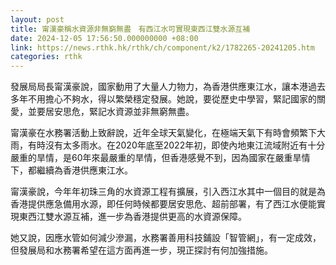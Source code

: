 ```yaml
---
layout: post
title: 甯漢豪稱水資源非無窮無盡　有西江水可實現東西江雙水源互補
date: 2024-12-05 17:56:50.000000000 +08:00
link: https://news.rthk.hk/rthk/ch/component/k2/1782265-20241205.htm
categories: rthk
---
```


發展局局長甯漢豪說，國家動用了大量人力物力，為香港供應東江水，讓本港過去多年不用擔心不夠水，得以繁榮穩定發展。她說，要從歷史中學習，緊記國家的關愛，並要居安思危，緊記水資源並非無窮無盡。

甯漢豪在水務署活動上致辭說，近年全球天氣變化，在極端天氣下有時會頻繁下大雨，有時沒有太多雨水。在2020年底至2022年初，即使內地東江流域附近有十分嚴重的旱情，是60年來最嚴重的旱情，但香港感覺不到，因為國家在嚴重旱情下，都繼續為香港供應東江水。

甯漢豪說，今年年初珠三角的水資源工程有擴展，引入西江水其中一個目的就是為香港提供應急備用水源，即任何時候都要居安思危、超前部署，有了西江水便能實現東西江雙水源互補，進一步為香港提供更高的水資源保障。

她又說，因應水管如何減少滲漏，水務署善用科技鋪設「智管網」，有一定成效，但發展局和水務署希望在這方面再進一步，現正探討有何加強措施。
